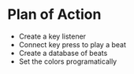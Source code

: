 # Plan of Action
- Create a key listener
- Connect key press to play a beat
- Create a database of beats
- Set the colors programatically